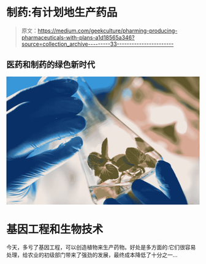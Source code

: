 # 制药:有计划地生产药品

> 原文：<https://medium.com/geekculture/pharming-producing-pharmaceuticals-with-plans-a1d18565a346?source=collection_archive---------33----------------------->

## 医药**和**制药的绿色新时代

![](img/c60da70ee77dd5843b3d69f8a652c768.png)

# 基因**工程和生物技术**

今天，多亏了基因工程，可以创造植物来生产药物。好处是多方面的:它们很容易处理，给农业的初级部门带来了强劲的发展，最终成本降低了十分之一…